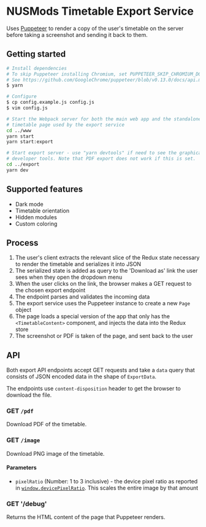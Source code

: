 # NUSMods Timetable Export Service

Uses [Puppeteer][puppeteer] to render a copy of the user's timetable on the server before taking a screenshot and sending it back to them. 

## Getting started 

```bash
# Install dependencies 
# To skip Puppeteer installing Chromium, set PUPPETEER_SKIP_CHROMIUM_DOWNLOAD=1
# See https://github.com/GoogleChrome/puppeteer/blob/v0.13.0/docs/api.md#environment-variables
$ yarn 

# Configure 
$ cp config.example.js config.js  
$ vim config.js 

# Start the Webpack server for both the main web app and the standalone 
# timetable page used by the export service  
cd ../www
yarn start 
yarn start:export

# Start export server - use "yarn devtools" if need to see the graphical browser with  
# developer tools. Note that PDF export does not work if this is set. 
cd ../export 
yarn dev
```

## Supported features

- Dark mode 
- Timetable orientation 
- Hidden modules
- Custom coloring 

## Process 

1. The user's client extracts the relevant slice of the Redux state necessary to render the timetable and serializes it into JSON  
2. The serialized state is added as query to the 'Download as' link the user sees when they open the dropdown menu 
3. When the user clicks on the link, the browser makes a GET request to the chosen export endpoint
4. The endpoint parses and validates the incoming data  
5. The export service uses the Puppeteer instance to create a new `Page` object
6. The page loads a special version of the app that only has the `<TimetableContent>` component, and injects the data into the Redux store 
7. The screenshot or PDF is taken of the page, and sent back to the user 

## API

Both export API endpoints accept GET requests and take a `data` query that consists of JSON encoded data in the shape of `ExportData`. 

The endpoints use `content-disposition` header to get the browser to download the file.

### GET `/pdf`

Download PDF of the timetable.

### GET `/image`

Download PNG image of the timetable. 

#### Parameters 

- `pixelRatio` (Number: 1 to 3 inclusive) - the device pixel ratio as reported in [`window.devicePixelRatio`](https://developer.mozilla.org/en-US/docs/Web/API/Window/devicePixelRatio). This scales the entire image by that amount  

### GET '/debug'

Returns the HTML content of the page that Puppeteer renders.

[puppeteer]: https://github.com/GoogleChrome/puppeteer

